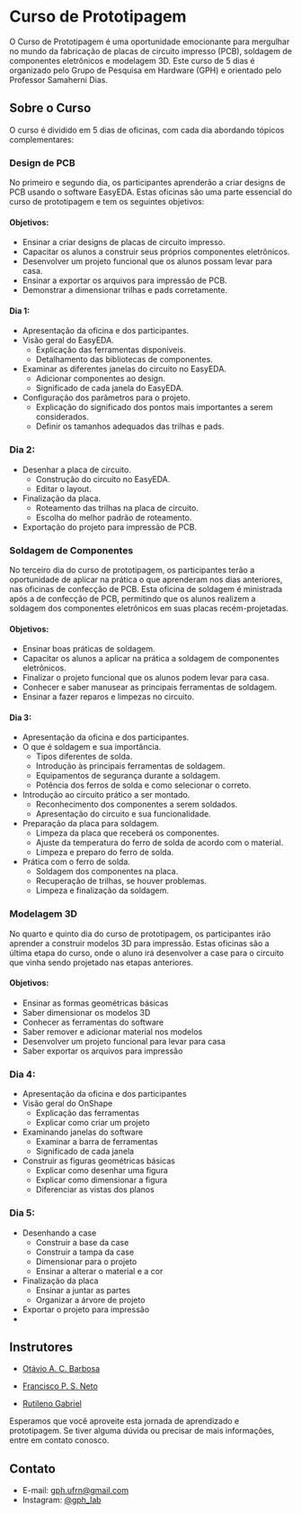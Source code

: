 # Curso de Prototipagem

O Curso de Prototipagem é uma oportunidade emocionante para mergulhar no mundo da fabricação de placas de circuito impresso (PCB), soldagem de componentes eletrônicos e modelagem 3D. Este curso de 5 dias é organizado pelo Grupo de Pesquisa em Hardware (GPH) e orientado pelo Professor Samaherni Dias.

## Sobre o Curso

O curso é dividido em 5 dias de oficinas, com cada dia abordando tópicos complementares:

### Design de PCB

No primeiro e segundo dia, os participantes aprenderão a criar designs de PCB usando o software EasyEDA. Estas oficinas são uma parte essencial do curso de prototipagem e tem os seguintes objetivos:

#### Objetivos:

- Ensinar a criar designs de placas de circuito impresso.
- Capacitar os alunos a construir seus próprios componentes eletrônicos.
- Desenvolver um projeto funcional que os alunos possam levar para casa.
- Ensinar a exportar os arquivos para impressão de PCB.
- Demonstrar a dimensionar trilhas e pads corretamente.

#### Dia 1:

- Apresentação da oficina e dos participantes.
- Visão geral do EasyEDA.
  - Explicação das ferramentas disponíveis.
  - Detalhamento das bibliotecas de componentes.
- Examinar as diferentes janelas do circuito no EasyEDA.
  - Adicionar componentes ao design.
  - Significado de cada janela do EasyEDA.
- Configuração dos parâmetros para o projeto.
  - Explicação do significado dos pontos mais importantes a serem considerados.
  - Definir os tamanhos adequados das trilhas e pads.
### Dia 2:
- Desenhar a placa de circuito.
  - Construção do circuito no EasyEDA.
  - Editar o layout.
- Finalização da placa.
  - Roteamento das trilhas na placa de circuito.
  - Escolha do melhor padrão de roteamento.
- Exportação do projeto para impressão de PCB.

### Soldagem de Componentes

No terceiro dia do curso de prototipagem, os participantes terão a oportunidade de aplicar na prática o que aprenderam nos dias anteriores, nas oficinas de confecção de PCB. Esta oficina de soldagem é ministrada após a de confecção de PCB, permitindo que os alunos realizem a soldagem dos componentes eletrônicos em suas placas recém-projetadas.

#### Objetivos:

- Ensinar boas práticas de soldagem.
- Capacitar os alunos a aplicar na prática a soldagem de componentes eletrônicos.
- Finalizar o projeto funcional que os alunos podem levar para casa.
- Conhecer e saber manusear as principais ferramentas de soldagem.
- Ensinar a fazer reparos e limpezas no circuito.

#### Dia 3:

- Apresentação da oficina e dos participantes.
- O que é soldagem e sua importância.
  - Tipos diferentes de solda.
  - Introdução às principais ferramentas de soldagem.
  - Equipamentos de segurança durante a soldagem.
  - Potência dos ferros de solda e como selecionar o correto.
- Introdução ao circuito prático a ser montado.
  - Reconhecimento dos componentes a serem soldados.
  - Apresentação do circuito e sua funcionalidade.
- Preparação da placa para soldagem.
  - Limpeza da placa que receberá os componentes.
  - Ajuste da temperatura do ferro de solda de acordo com o material.
  - Limpeza e preparo do ferro de solda.
- Prática com o ferro de solda.
  - Soldagem dos componentes na placa.
  - Recuperação de trilhas, se houver problemas.
  - Limpeza e finalização da soldagem.

### Modelagem 3D

No quarto e quinto dia do curso de prototipagem, os participantes irão aprender a construir modelos 3D para impressão. Estas oficinas são a última etapa do curso, onde o aluno irá desenvolver a case para o circuito que vinha sendo projetado nas etapas anteriores.

#### Objetivos:

- Ensinar as formas geométricas básicas
- Saber dimensionar os modelos 3D
- Conhecer as ferramentas do software
- Saber remover e adicionar material nos modelos
- Desenvolver um projeto funcional para levar para casa
- Saber exportar os arquivos para impressão

### Dia 4:
  - Apresentação da oficina e dos participantes
  - Visão geral do OnShape
    - Explicação das ferramentas
    - Explicar como criar um projeto
  - Examinando janelas do software
    - Examinar a barra de ferramentas
    - Significado de cada janela 	
  - Construir as figuras geométricas básicas
    - Explicar como desenhar uma figura
    - Explicar como dimensionar a figura
    - Diferenciar as vistas dos planos
### Dia 5:
  - Desenhando a case
    - Construir a base da case
    - Construir a tampa da case
    - Dimensionar para o projeto
    - Ensinar a alterar o material e a cor
  - Finalização da placa
    - Ensinar a juntar as partes
    - Organizar a árvore de projeto
- Exportar o projeto para impressão
- 
## Instrutores

- [Otávio A. C. Barbosa](https://github.com/otavioacb)

- [Francisco P. S. Neto](https://github.com/paivaneto8190)
  
- [Rutileno Gabriel](https://github.com/BigLeno)


Esperamos que você aproveite esta jornada de aprendizado e prototipagem. Se tiver alguma dúvida ou precisar de mais informações, entre em contato conosco.

## Contato

- E-mail: [gph.ufrn@gmail.com](mailto:gph.ufrn@gmail.com)
- Instagram: [@gph_lab](https://www.instagram.com/gph_lab/)

